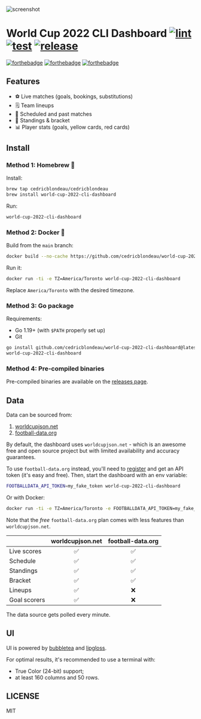 ![screenshot](https://raw.githubusercontent.com/cedricblondeau/world-cup-2022-cli-dashboard/main/screenshot.png)

# World Cup 2022 CLI Dashboard [![lint](https://github.com/cedricblondeau/world-cup-2022-cli-dashboard/workflows/lint/badge.svg)](https://github.com/cedricblondeau/world-cup-2022-cli-dashboard/actions) [![test](https://github.com/cedricblondeau/world-cup-2022-cli-dashboard/workflows/test/badge.svg)](https://github.com/cedricblondeau/world-cup-2022-cli-dashboard/actions) [![release](https://badgen.net/github/release/cedricblondeau/world-cup-2022-cli-dashboard)](https://github.com/cedricblondeau/world-cup-2022-cli-dashboard/releases)

[![forthebadge](https://forthebadge.com/images/badges/built-with-love.svg)](https://forthebadge.com) [![forthebadge](https://forthebadge.com/images/badges/kinda-sfw.svg)](https://forthebadge.com) [![forthebadge](https://forthebadge.com/images/badges/made-with-go.svg)](https://forthebadge.com)

## Features

- ⚽ Live matches (goals, bookings, substitutions)
- 🗒️ Team lineups
- 📅 Scheduled and past matches
- 📒 Standings & bracket
- 📊 Player stats (goals, yellow cards, red cards)

## Install

### Method 1: Homebrew 🍺

Install:
```bash
brew tap cedricblondeau/cedricblondeau
brew install world-cup-2022-cli-dashboard
```

Run:
```bash
world-cup-2022-cli-dashboard
```

### Method 2: Docker 🐳

Build from the `main` branch:
```bash
docker build --no-cache https://github.com/cedricblondeau/world-cup-2022-cli-dashboard.git#main -t world-cup-2022-cli-dashboard
```

Run it:
```bash
docker run -ti -e TZ=America/Toronto world-cup-2022-cli-dashboard
```

Replace `America/Toronto` with the desired timezone.

### Method 3: Go package

Requirements:
- Go 1.19+ (with `$PATH` properly set up)
- Git

```bash
go install github.com/cedricblondeau/world-cup-2022-cli-dashboard@latest
world-cup-2022-cli-dashboard
```

### Method 4: Pre-compiled binaries

Pre-compiled binaries are available on the [releases page](https://github.com/cedricblondeau/world-cup-2022-cli-dashboard/releases).

## Data

Data can be sourced from:
1. [worldcupjson.net](https://worldcupjson.net/)
2. [football-data.org](https://www.football-data.org/)

By default, the dashboard uses `worldcupjson.net` - which is an awesome free and open source project but with limited availability and accuracy guarantees.

To use `football-data.org` instead, you'll need to [register](https://www.football-data.org/client/register) and get an API token (it's easy and free). Then, start the dashboard with an env variable:
```bash
FOOTBALLDATA_API_TOKEN=my_fake_token world-cup-2022-cli-dashboard
```

Or with Docker:
```bash
docker run -ti -e TZ=America/Toronto -e FOOTBALLDATA_API_TOKEN=my_fake_token world-cup-2022-cli-dashboard
```

Note that the _free_ `football-data.org` plan comes with less features than `worldcupjson.net`.

|              | worldcupjson.net | football-data.org |
|--------------|:----------------:|:-----------------:|
| Live scores  |         ✅        |         ✅         |
| Schedule     |         ✅        |         ✅         |
| Standings    |         ✅        |         ✅         |
| Bracket      |         ✅        |         ✅         |
| Lineups      |         ✅        |         ❌         |
| Goal scorers |         ✅        |         ❌         |

The data source gets polled every minute.

## UI

UI is powered by [bubbletea](https://github.com/charmbracelet/bubbletea) and [lipgloss](https://github.com/charmbracelet/lipgloss).

For optimal results, it's recommended to use a terminal with:
- True Color (24-bit) support;
- at least 160 columns and 50 rows.
## LICENSE

MIT
